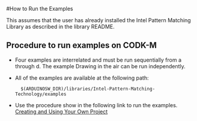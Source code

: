#How to Run the Examples

This assumes that the user has already installed the Intel Pattern Matching Library
as described in the library README.

## Procedure to run examples on CODK-M

* Four examples are interrelated and must be run sequentially from a through d. The example Drawing in the air can be run independently. 

* All of the examples are available at the following path:

        $(ARDUINOSW_DIR)/libraries/Intel-Pattern-Matching-Technology/examples
        
* Use the procedure show in the following link to run the examples.
[Creating and Using Your Own Project](https://software.intel.com/en-us/node/700100)


